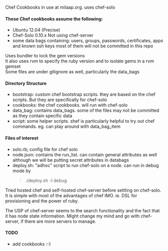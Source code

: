 Chef Cookbooks in use at milaap.org. uses chef-solo

#### These Chef cookbooks assume the following:

* Ubuntu 12.04 (Precise)
* Chef-Solo 0.10.x Not using chef-server
* some data bags containing: users, groups, passwords, certificates,
  apps and known ssh keys
  most of them will not be committed in this repo

Uses bundler to lock the gem versions  
It also uses rvm to specify the ruby version and to isolate gems in a
rvm gemset  
Some files are under gitignore as well, particularly the data_bags

#### Directory Structure

* bootstrap: custom chef bootstrap scripts. they are based on the chef
  scripts. But they are specifically for chef-solo
* cookbooks: the chef cookbooks. will run with chef-solo
* data_bag: contains data_bags. some of the files may not be committed
  as they contain specific data
* script: some helper scripts. shef is particularly helpful to try out
  chef commands. eg. can play around with data_bag_item

#### Files of interest 

* solo.rb; config file for chef solo
* node.json: contains the run_list. can contain general attributes as well
  although we will be putting secret attributes in databags
* deploy.sh: "adhoc" script to run chef-solo on a node.
  can run in debug mode by
    > ./deploy.sh -l debug

Tried hosted chef and self-hosted chef-server before settling on
chef-solo. It is simple with most of the advantages of chef IMO.
ie. DSL for provisioning and the power of ruby.

The USP of chef-server seems to the search functionality and the fact
that it has node state information.
Might change my mind and go with chef-server, if there are more
servers to manage.

#### TODO

* add cookbooks :-)
